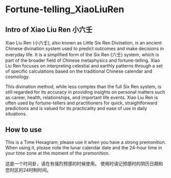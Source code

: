 # Fortune-telling_XiaoLiuRen
## Intro of Xiao Liu Ren 小六壬
Xiao Liu Ren (小六壬), also known as Little Six Ren Divination, is an ancient Chinese divination system used to predict outcomes and make decisions in everyday life. It is a simplified form of the Six Ren (六壬) system, which is part of the broader field of Chinese metaphysics and fortune-telling. Xiao Liu Ren focuses on interpreting celestial and earthly patterns through a set of specific calculations based on the traditional Chinese calendar and cosmology.

This divination method, while less complex than the full Six Ren system, is still regarded for its accuracy in providing insights on personal matters such as career, health, relationships, and important life events. Xiao Liu Ren is often used by fortune-tellers and practitioners for quick, straightforward predictions and is valued for its practicality and ease of use in daily situations.

## How to use
This is a Time Hexagram; please use it when you have a strong premonition. When using it, please note the lunar calendar date and the 24-hour time in your time zone at the moment of the premonition.

这是一个时间卦，请在有强烈预感的时候使用。
使用时请记预感时的阴历日期和您时区的24时制时间。
